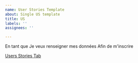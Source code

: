 ```yaml
---
name: User Stories Template
about: Single US template
title: US
labels: ''
assignees: ''

---
```


En tant que 
Je veux renseigner mes données 
Afin de m'inscrire 

[Users Stories Tab](https://docs.google.com/spreadsheets/d/1GnZImQ_P9jnDa__WM6hQtP8kWjVeJSygyL7bxtxWcaU/edit#gid=1469205909)
